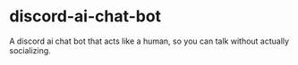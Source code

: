 # discord-ai-chat-bot
 A discord ai chat bot that acts like a human, so you can talk without actually socializing.
